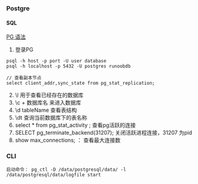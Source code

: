 ### Postgre

#### SQL
[PG 语法](https://www.runoob.com/postgresql/postgresql-syntax.html)
1. 登录PG

``` 
psql -h host -p port -U user database
psql -h localhost -p 5432 -U postgres runoobdb

// 查看副本节点
select client_addr,sync_state from pg_stat_replication;
```

2. \l 用于查看已经存在的数据库
3. \c + 数据库名 来进入数据库
4. \d tableName 查看表结构 
5. \dt 查询当前数据库下的表名称
6. select  * from pg_stat_activity ; 查看pg活跃的连接
7. SELECT pg_terminate_backend(31207); 关闭活跃进程连接，31207 为pid
8. show max_connections; ： 查看最大连接数
### CLI
``` 
启动命令： pg_ctl -D /data/postgresql/data/ -l /data/postgresql/data/logfile start
```
